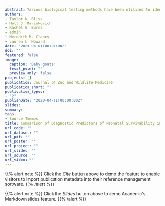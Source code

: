 ```yaml
---
abstract: Various biological testing methods have been utilized to identify passive transfer of immunoglobulins in neonates of non-domestic Caprinae species, but their diagnostic value is poorly understood. This retrospective study evaluated whether five methods used to assess passive transfer status in ruminants were predictive of survival of non-domestic Caprinae neonates in a zoological collection. A total of 187 neonates from eleven non-domestic Caprinae species had one or more testing methods performed within 7 days of birth at a neonatal exam. Results of each test were compared with the clinical condition (alive or dead) at 7, 30, and 90 days of age. No statistical correlations between results of the sodium sulfite precipitation test (BOVA-S), glutaraldehyde coagulation test, or serum gamma glutamyltransferase (GGT) level and survival at any age were found. A higher glucose level within 7 days of birth was associated with a greater probability of survival. Fibrinogen levels were found to have a strong negative association with survival at 30 and 90 days. Increased glucose concentration was negatively associated with the probability of an infectious cause of mortality and the need for medical intervention, while increased fibrinogen levels were associated with higher probabilities of infectious death and the need for major medical care. Neonates who were confirmed to have nursed had a lower likelihood of requiring major medical intervention. These findings suggest that glucose and fibrinogen levels are better predictors of neonatal survival than other evaluated tests in non-domestic Caprinae. Using survival as an indicator of adequate passive transfer in this group of neonates failed to identify a gold standard of diagnosis of failure of passive transfer, so more than one diagnostic test should be utilized. 
authors:
- Taylor N. Bliss
- Matt J. Marinkovich
- Rachel E. Burns
- admin
- Meredith M. Clancy
- Lauren L. Howard
date: "2020-04-01T00:00:00Z"
doi: ""
featured: false
image:
  caption: 'Baby goats'
  focal_point: ""
  preview_only: false
projects: []
publication: Journal of Zoo and Wildlife Medicine
publication_short: ""
publication_types:
- "2"
publishDate: "2020-04-01T00:00:00Z"
slides: 
summary: 
tags: 
- Source Themes
title: Comparison of Diagnostic Predictors of Neonatal Survivability in Non-domestic Caprinae 
url_code: ""
url_dataset: ""
url_pdf: ""
url_poster: ""
url_project: ""
url_slides: ""
url_source: ""
url_video: ""
---
```


{{% alert note %}}
Click the *Cite* button above to demo the feature to enable visitors to import publication metadata into their reference management software.
{{% /alert %}}

{{% alert note %}}
Click the *Slides* button above to demo Academic's Markdown slides feature.
{{% /alert %}}


